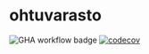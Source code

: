 # ohtuvarasto

![GHA workflow badge](https://github.com/JVS23/ohtuvarasto/workflows/CI/badge.svg) [![codecov](https://codecov.io/gh/JVS23/ohtuvarasto/branch/main/graph/badge.svg?token=c70b9d8d)](https://codecov.io/gh/JVS23/ohtuvarasto)